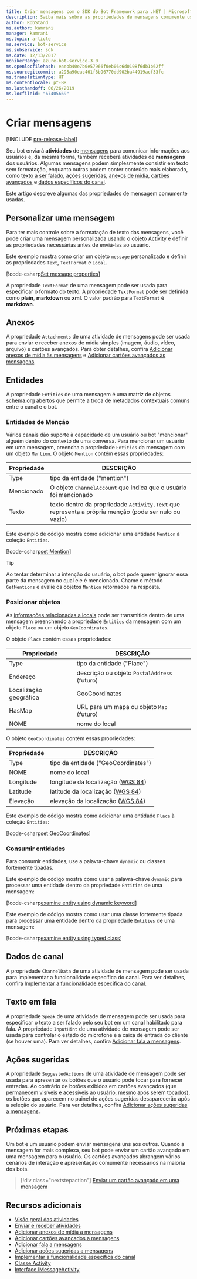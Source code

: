 ```yaml
---
title: Criar mensagens com o SDK do Bot Framework para .NET | Microsoft Docs
description: Saiba mais sobre as propriedades de mensagens comumente usadas no SDK do Bot Framework para .NET.
author: RobStand
ms.author: kamrani
manager: kamrani
ms.topic: article
ms.service: bot-service
ms.subservice: sdk
ms.date: 12/13/2017
monikerRange: azure-bot-service-3.0
ms.openlocfilehash: eaebb40e7b0e57966f0eb06c6d0108f6db1b62ff
ms.sourcegitcommit: a295a90eac461f8b96770dd902ba44919acf33fc
ms.translationtype: HT
ms.contentlocale: pt-BR
ms.lasthandoff: 06/26/2019
ms.locfileid: "67405669"
---
```

# <a name="create-messages"></a>Criar mensagens

[!INCLUDE [pre-release-label](../includes/pre-release-label-v3.md)]

Seu bot enviará **atividades** de [mensagens](bot-builder-dotnet-activities.md) para comunicar informações aos usuários e, da mesma forma, também receberá atividades de **mensagens** dos usuários. Algumas mensagens podem simplesmente consistir em texto sem formatação, enquanto outras podem conter conteúdo mais elaborado, como [texto a ser falado](bot-builder-dotnet-text-to-speech.md), [ações sugeridas](bot-builder-dotnet-add-suggested-actions.md), [anexos de mídia](bot-builder-dotnet-add-media-attachments.md), [cartões avançados](bot-builder-dotnet-add-rich-card-attachments.md) e [dados específicos do canal](bot-builder-dotnet-channeldata.md). 

Este artigo descreve algumas das propriedades de mensagem comumente usadas.

## <a name="customizing-a-message"></a>Personalizar uma mensagem

Para ter mais controle sobre a formatação de texto das mensagens, você pode criar uma mensagem personalizada usando o objeto [Activity](https://docs.botframework.com/csharp/builder/sdkreference/dc/d2f/class_microsoft_1_1_bot_1_1_connector_1_1_activity.html) e definir as propriedades necessárias antes de enviá-las ao usuário.

Este exemplo mostra como criar um objeto `message` personalizado e definir as propriedades `Text`, `TextFormat` e `Local`.

[!code-csharp[Set message properties](../includes/code/dotnet-create-messages.cs#setBasicProperties)]

A propriedade `TextFormat` de uma mensagem pode ser usada para especificar o formato do texto. A propriedade `TextFormat` pode ser definida como **plain**, **markdown** ou **xml**. O valor padrão para `TextFormat` é **markdown**. 

## <a name="attachments"></a>Anexos

A propriedade `Attachments` de uma atividade de mensagens pode ser usada para enviar e receber anexos de mídia simples (imagem, áudio, vídeo, arquivo) e cartões avançados. Para obter detalhes, confira [Adicionar anexos de mídia às mensagens](bot-builder-dotnet-add-media-attachments.md) e [Adicionar cartões avançados às mensagens](bot-builder-dotnet-add-rich-card-attachments.md).

## <a name="entities"></a>Entidades

A propriedade `Entities` de uma mensagem é uma matriz de objetos <a href="http://schema.org/" target="_blank">schema.org</a> abertos que permite a troca de metadados contextuais comuns entre o canal e o bot.

### <a name="mention-entities"></a>Entidades de Menção

Vários canais dão suporte à capacidade de um usuário ou bot "mencionar" alguém dentro do contexto de uma conversa. Para mencionar um usuário em uma mensagem, preencha a propriedade `Entities` da mensagem com um objeto `Mention`. O objeto `Mention` contém essas propriedades: 

| Propriedade | DESCRIÇÃO | 
|----|----|
| Type | tipo da entidade ("mention") | 
| Mencionado | O objeto `ChannelAccount` que indica que o usuário foi mencionado | 
| Texto | texto dentro da propriedade `Activity.Text` que representa a própria menção (pode ser nulo ou vazio) |

Este exemplo de código mostra como adicionar uma entidade `Mention` à coleção `Entities`.

[!code-csharp[set Mention](../includes/code/dotnet-create-messages.cs#setMention)]

> [!TIP]
> Ao tentar determinar a intenção do usuário, o bot pode querer ignorar essa parte da mensagem no qual ele é mencionado. Chame o método `GetMentions` e avalie os objetos `Mention` retornados na resposta.

### <a name="place-objects"></a>Posicionar objetos

As <a href="https://schema.org/Place" target="_blank">informações relacionadas a locais</a> pode ser transmitida dentro de uma mensagem preenchendo a propriedade `Entities` da mensagem com um objeto `Place` ou um objeto `GeoCoordinates`. 

O objeto `Place` contém essas propriedades:

| Propriedade | DESCRIÇÃO | 
|----|----|
| Type | tipo da entidade ("Place") |
| Endereço | descrição ou objeto `PostalAddress` (futuro) | 
| Localização geográfica | GeoCoordinates | 
| HasMap | URL para um mapa ou objeto `Map` (futuro) |
| NOME | nome do local |

O objeto `GeoCoordinates` contém essas propriedades:

| Propriedade | DESCRIÇÃO | 
|----|----|
| Type | tipo da entidade ("GeoCoordinates") |
| NOME | nome do local |
| Longitude | longitude da localização (<a href="https://en.wikipedia.org/wiki/World_Geodetic_System" target="_blank">WGS 84</a>) | 
| Latitude | latitude da localização (<a href="https://en.wikipedia.org/wiki/World_Geodetic_System" target="_blank">WGS 84</a>) | 
| Elevação | elevação da localização (<a href="https://en.wikipedia.org/wiki/World_Geodetic_System" target="_blank">WGS 84</a>) | 

Este exemplo de código mostra como adicionar uma entidade `Place` à coleção `Entities`:

[!code-csharp[set GeoCoordinates](../includes/code/dotnet-create-messages.cs#setGeoCoord)]

### <a name="consume-entities"></a>Consumir entidades

Para consumir entidades, use a palavra-chave `dynamic` ou classes fortemente tipadas.

Este exemplo de código mostra como usar a palavra-chave `dynamic` para processar uma entidade dentro da propriedade `Entities` de uma mensagem:

[!code-csharp[examine entity using dynamic keyword](../includes/code/dotnet-create-messages.cs#examineEntity1)]

Este exemplo de código mostra como usar uma classe fortemente tipada para processar uma entidade dentro da propriedade `Entities` de uma mensagem:

[!code-csharp[examine entity using typed class](../includes/code/dotnet-create-messages.cs#examineEntity2)]

## <a name="channel-data"></a>Dados de canal

A propriedade `ChannelData` de uma atividade de mensagem pode ser usada para implementar a funcionalidade específica do canal. Para ver detalhes, confira [Implementar a funcionalidade específica do canal](bot-builder-dotnet-channeldata.md).

## <a name="text-to-speech"></a>Texto em fala

A propriedade `Speak` de uma atividade de mensagem pode ser usada para especificar o texto a ser falado pelo seu bot em um canal habilitado para fala. A propriedade `InputHint` de uma atividade de mensagem pode ser usada para controlar o estado do microfone e a caixa de entrada do cliente (se houver uma). Para ver detalhes, confira [Adicionar fala a mensagens](bot-builder-dotnet-text-to-speech.md).

## <a name="suggested-actions"></a>Ações sugeridas

A propriedade `SuggestedActions` de uma atividade de mensagem pode ser usada para apresentar os botões que o usuário pode tocar para fornecer entradas. Ao contrário de botões exibidos em cartões avançados (que permanecem visíveis e acessíveis ao usuário, mesmo após serem tocados), os botões que aparecem no painel de ações sugeridas desaparecerão após a seleção do usuário. Para ver detalhes, confira [Adicionar ações sugeridas a mensagens](bot-builder-dotnet-add-suggested-actions.md).

## <a name="next-steps"></a>Próximas etapas

Um bot e um usuário podem enviar mensagens uns aos outros. Quando a mensagem for mais complexa, seu bot pode enviar um cartão avançado em uma mensagem para o usuário. Os cartões avançados abrangem vários cenários de interação e apresentação comumente necessários na maioria dos bots.

> [!div class="nextstepaction"]
> [Enviar um cartão avançado em uma mensagem](bot-builder-dotnet-add-rich-card-attachments.md)

## <a name="additional-resources"></a>Recursos adicionais

- [Visão geral das atividades](bot-builder-dotnet-activities.md)
- [Enviar e receber atividades](bot-builder-dotnet-connector.md)
- [Adicionar anexos de mídia a mensagens](bot-builder-dotnet-add-media-attachments.md)
- [Adicionar cartões avançados a mensagens](bot-builder-dotnet-add-rich-card-attachments.md)
- [Adicionar fala a mensagens](bot-builder-dotnet-text-to-speech.md)
- [Adicionar ações sugeridas a mensagens](bot-builder-dotnet-add-suggested-actions.md)
- [Implementar a funcionalidade específica do canal](bot-builder-dotnet-channeldata.md)
- <a href="https://docs.botframework.com/csharp/builder/sdkreference/dc/d2f/class_microsoft_1_1_bot_1_1_connector_1_1_activity.html" target="_blank">Classe Activity</a>
- <a href="/dotnet/api/microsoft.bot.connector.imessageactivity" target="_blank">Interface IMessageActivity</a>

